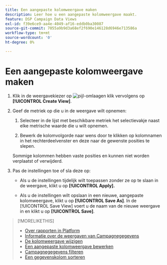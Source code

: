 ```yaml
---
title: Een aangepaste kolomweergave maken
description: Leer hoe u een aangepaste kolomweergave maakt.
feature: DSP Campaign Data Views
exl-id: f39e6ce9-aa4e-4049-af16-eddb0ba30087
source-git-commit: 7055a9b9d3a68ef2f690e146128d6946e713586a
workflow-type: tm+mt
source-wordcount: '0'
ht-degree: 0%

---
```


# Een aangepaste kolomweergave maken

1. Klik in de weergavekiezer op ![pijl-omlaag](/help/dsp/assets/chevron-down.png)en klik vervolgens op **[!UICONTROL Create View]**.

1. Geef de metriek op die u in de weergave wilt opnemen:

   1. Selecteer in de lijst met beschikbare metriek het selectievakje naast elke metrische waarde die u wilt opnemen.

   1. Bewerk de kolomvolgorde naar wens door te klikken op kolomnamen in het rechterdeelvenster en deze naar de gewenste posities te slepen.

   Sommige kolommen hebben vaste posities en kunnen niet worden verplaatst of verwijderd.

1. Pas de instellingen toe of sla deze op:

   * Als u de instellingen tijdelijk wilt toepassen zonder ze op te slaan in de weergave, klikt u op **[!UICONTROL Apply].**

   * Als u de instellingen wilt opslaan in een nieuwe, aangepaste kolomweergave, klikt u op **[!UICONTROL Save As]**. In de [!UICONTROL Save View] voert u de naam van de nieuwe weergave in en klikt u op **[!UICONTROL Save]**.

>[!MORELIKETHIS]
>
>* [Over rapporten in Platform](campaign-reports-about.md)
>* [Informatie over de weergaven van Campagnegegevens](campaign-data-views-about.md)
>* [De kolomweergave wijzigen](column-view-change.md)
>* [Een aangepaste kolomweergave bewerken](column-view-edit.md)
>* [Campagnegegevens filteren](campaign-data-filter.md)
>* [Een gegevenskolom sorteren](campaign-data-sort.md)

